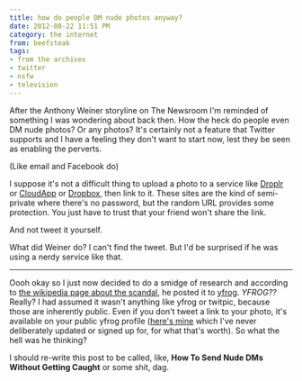 ```yaml
---
title: how do people DM nude photos anyway?
date: 2012-08-22 11:51 PM
category: the internet
from: beefsteak
tags:
- from the archives
- twitter
- nsfw
- television
---
```


After the Anthony Weiner storyline on The Newsroom I'm reminded of something I was wondering about back then. How the heck do people even DM nude photos? Or any photos? It's certainly not a feature that Twitter supports and I have a feeling they don't want to start now, lest they be seen as enabling the perverts.

(Like email and Facebook do)

I suppose it's not a difficult thing to upload a photo to a service like [Droplr](http://droplr.com) or [CloudApp](http://getcloudapp.com) or [Dropbox](http://dropbox.com), then link to it. These sites are the kind of semi-private where there's no password, but the random URL provides some protection. You just have to trust that your friend won't share the link.

And not tweet it yourself.

What did Weiner do? I can't find the tweet. But I'd be surprised if he was using a nerdy service like that.

* * *

Oooh okay so I just now decided to do a smidge of research and according to [the wikipedia page about the scandal](http://en.wikipedia.org/wiki/Anthony_Weiner_sexting_scandal), he posted it to [yfrog](http://yfrog.com). _YFROG??_ Really? I had assumed it wasn't anything like yfrog or twitpic, because those are inherently public. Even if you don't tweet a link to your photo, it's available on your public yfrog profile ([here's mine](http://yfrog.com/user/maxjacobson/photos) which I've never deliberately updated or signed up for, for what that's worth). So what the hell was he thinking?

I should re-write this post to be called, like, **How To Send Nude DMs Without Getting Caught** or some shit, dag.
